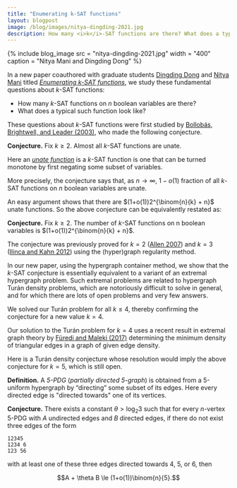 ```yaml
---
title: "Enumerating k-SAT functions"
layout: blogpost
image: /blog/images/nitya-dingding-2021.jpg
description: How many <i>k</i>-SAT functions are there? What does a typical one look like?
---
```


{% include blog_image
    src = "nitya-dingding-2021.jpg"
    width = "400"
    caption = "Nitya Mani and Dingding Dong"
%}

In a new paper coauthored with graduate students [Dingding Dong](https://www.math.harvard.edu/people/dong-dingding/) and [Nitya Mani](http://math.mit.edu/directory/profile.php?pid=2315) titled [_Enumerating k-SAT functions_](https://arxiv.org/abs/2107.09233), we study these fundamental questions about _k_-SAT functions:

- How many _k_-SAT functions on _n_ boolean variables are there? 
- What does a typical such function look like?

These questions about _k_-SAT functions were first studied by [Bollobás, Brightwell, and Leader (2003)](https://mathscinet.ams.org/mathscinet-getitem?mr=1968421), who made the following conjecture.

**Conjecture.** Fix $k \ge 2$. Almost all _k_-SAT functions are unate.

Here an [_unate function_](https://en.wikipedia.org/wiki/Unate_function) is a _k_-SAT function is one that can be turned monotone by first negating some subset of variables.

More precisely, the conjecture says that, as $n \to \infty$, $1-o(1)$ fraction of all _k_-SAT functions on _n_ boolean variables are unate.

An easy argument shows that there are $(1+o(1))2^{\binom{n}{k} + n}$ unate functions. So the above conjecture can be equivalently restated as:

**Conjecture.** Fix $k \ge 2$. The number of _k_-SAT functions on n boolean variables is $(1+o(1))2^{\binom{n}{k} + n}$.

The conjecture was previously proved for $k=2$ ([Allen 2007](https://mathscinet.ams.org/mathscinet-getitem?mr=2350165)) and $k=3$ ([Ilinca and Kahn 2012](https://mathscinet.ams.org/mathscinet-getitem?mr=3009746)) using the (hyper)graph regularity method.

In our new paper, using the hypergraph container method, we show that the _k_-SAT conjecture is essentially equivalent to a variant of an extremal hypergraph problem. Such extremal problems are related to hypergraph Turán density problems, which are notoriously difficult to solve in general, and for which there are lots of open problems and very few answers. 

We solved our Turán problem for all $k \le 4$, thereby confirming the conjecture for a new value $k=4$. 

Our solution to the Turán problem for $k=4$ uses a recent result in extremal graph theory by [Füredi and Maleki (2017)](https://mathscinet.ams.org/mathscinet-getitem?mr=3656340) determining the minimum density of triangular edges in a graph of given edge density.

Here is a Turán density conjecture whose resolution would imply the above conjecture for $k=5$, which is still open.

**Definition.** A *5-PDG* (*partially directed 5-graph*) is obtained from a 5-uniform hypergraph by “directing” some subset of its edges. Here every directed edge is "directed towards" one of its vertices.

**Conjecture.** There exists a constant $\theta > \log_2 3$ such that for every _n_-vertex 5-PDG with _A_ undirected edges and _B_ directed edges, if there do not exist three edges of the form
```
12345
1234 6
123 56
```
with at least one of these three edges directed towards 4, 5, or 6, then

$$A + \theta B \le (1+o(1))\binom{n}{5}.$$